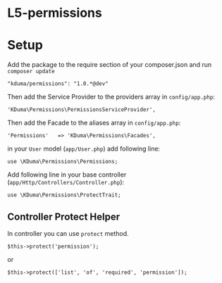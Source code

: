 # L5-permissions


# Setup
Add the package to the require section of your composer.json and run `composer update`

    "kduma/permissions": "1.0.*@dev"

Then add the Service Provider to the providers array in `config/app.php`:

    'KDuma\Permissions\PermissionsServiceProvider',

Then add the Facade to the aliases array in `config/app.php`:

    'Permissions' 	=> 'KDuma\Permissions\Facades',
    
in your `User` model (`app/User.php`) add following line:

    use \KDuma\Permissions\Permissions;
    
Add following line in your base controller (`app/Http/Controllers/Controller.php`):

    use \KDuma\Permissions\ProtectTrait;








## Controller Protect Helper
In controller you can use `protect` method. 

    $this->protect('permission');
    
or
    
    $this->protect(['list', 'of', 'required', 'permission']);